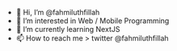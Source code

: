 - 👋 Hi, I’m @fahmiluthfillah
- 👀 I’m interested in Web / Mobile Programming
- 🌱 I’m currently learning NextJS
- 📫 How to reach me > twitter @fahmiluthfillah

<!---
fahmiluthfillah/fahmiluthfillah is a ✨ special ✨ repository because its `README.md` (this file) appears on your GitHub profile.
You can click the Preview link to take a look at your changes.
--->
